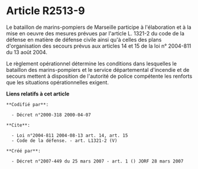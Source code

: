# Article R2513-9

Le bataillon de marins-pompiers de Marseille participe à l'élaboration et à la mise en oeuvre des mesures prévues par
l'article L. 1321-2 du code de la défense en matière de défense civile ainsi qu'à celles des plans d'organisation des secours
prévus aux articles 14 et 15 de la loi n° 2004-811 du 13 août 2004.

Le règlement opérationnel détermine les conditions dans lesquelles le bataillon des marins-pompiers et le service
départemental d'incendie et de secours mettent à disposition de l'autorité de police compétente les renforts que les
situations opérationnelles exigent.

**Liens relatifs à cet article**

	**Codifié par**:

	  - Décret n°2000-318 2000-04-07

	**Cite**:

	  - Loi n°2004-811 2004-08-13 art. 14, art. 15
	  - Code de la défense. - art. L1321-2 (V)

	**Créé par**:

	  - Décret n°2007-449 du 25 mars 2007 - art. 1 () JORF 28 mars 2007
